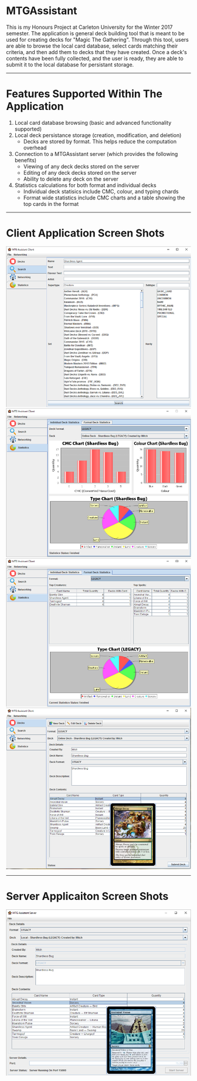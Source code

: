 # MTGAssistant

This is my Honours Project at Carleton University for the Winter 2017 semester. The application is general deck building tool that is meant to be used for creating decks for "Magic The Gathering". Through this tool, users are able to browse the local card database, select cards matching their criteria, and then add them to decks that they have created. Once a deck's contents have been fully collected, and the user is ready, they are able to submit it to the local database for persistant storage.

----

# Features Supported Within The Application
1. Local card database browsing (basic and advanced functionality supported)
2. Local deck persistance storage (creation, modification, and deletion)
	* Decks are stored by format. This helps reduce the computation overhead
3. Connection to a MTGAssistant server (which provides the following benefits)
	* Viewing of any deck decks stored on the server
	* Editing of any deck decks stored on the server
	* Ability to delete any deck on the server
4. Statistics calculations for both format and individual decks
	* Individual deck statisics include CMC, colour, and typing chards
    * Format wide statistics include CMC charts and a table showing the top cards in the format
    
--- 
# Client Application Screen Shots
![Alt text](https://github.com/mitchhird/MTGAssistant/raw/master/external_resources/screencaps/advanced_search_shot.png?raw=true "Optional Title")
![Alt text](https://github.com/mitchhird/MTGAssistant/raw/master/external_resources/screencaps/deck_stats_shot.png?raw=true "Optional Title")
![Alt text](https://github.com/mitchhird/MTGAssistant/raw/master/external_resources/screencaps/format_stats_shot.png?raw=true "Optional Title")
![Alt text](https://github.com/mitchhird/MTGAssistant/raw/master/external_resources/screencaps/main_client_shot.png?raw=true "Optional Title")

--- 
# Server Applicaiton Screen Shots
![Alt text](https://github.com/mitchhird/MTGAssistant/raw/master/external_resources/screencaps/server_screen_shot.png?raw=true "Optional Title")
